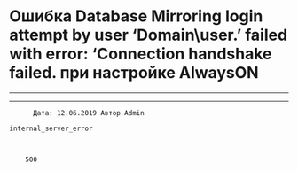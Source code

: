 #                 	Ошибка Database Mirroring login attempt by user ‘Domain\user.’ failed with error: ‘Connection handshake failed. при настройке AlwaysON                	  
***            ***

			
            
		

    




	
    	  Дата: 12.06.2019 Автор Admin  
	
    internal_server_error
    
    
    
        500
    
